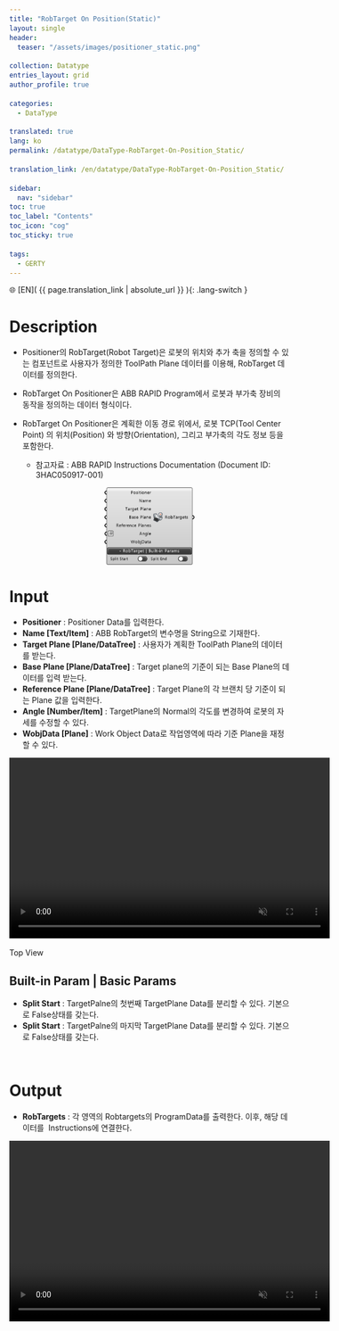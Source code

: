 ```yaml
---
title: "RobTarget On Position(Static)"
layout: single
header:
  teaser: "/assets/images/positioner_static.png"

collection: Datatype
entries_layout: grid
author_profile: true

categories:
  - DataType

translated: true
lang: ko
permalink: /datatype/DataType-RobTarget-On-Position_Static/

translation_link: /en/datatype/DataType-RobTarget-On-Position_Static/

sidebar:
  nav: "sidebar"
toc: true
toc_label: "Contents"
toc_icon: "cog"
toc_sticky: true

tags: 
  - GERTY
---
```


🌐 [EN]( {{ page.translation_link | absolute_url }} ){: .lang-switch }

# Description

* Positioner의 RobTarget(Robot Target)은 로봇의 위치와 추가 축을 정의할 수 있는 컴포넌트로 사용자가 정의한 ToolPath Plane 데이터를 이용해, RobTarget 데이터를 정의한다.
* RobTarget On Positioner은 ABB RAPID Program에서 로봇과 부가축 장비의 동작을 정의하는 데이터 형식이다.
* RobTarget On Positioner은 계획한 이동 경로 위에서, 로봇 TCP(Tool Center Point) 의 위치(Position) 와 방향(Orientation), 그리고 부가축의 각도 정보 등을 포함한다.

  * 참고자료 : ABB RAPID Instructions Documentation (Document ID: 3HAC050917-001)

<p align="center">  <img src="/assets/images/positioner_static.png" align="center" width="32%"></p>


# Input

* **Positioner** : Positioner Data를 입력한다.
* **Name [Text/Item]** : ABB RobTarget의 변수명을 String으로 기재한다.
* **Target Plane [Plane/DataTree]** : 사용자가 계획한 ToolPath Plane의 데이터를 받는다.
* **Base Plane [Plane/DataTree]** : Target plane의 기준이 되는 Base Plane의 데이터를 입력 받는다.
* **Reference Plane [Plane/DataTree]** : Target Plane의 각 브랜치 당 기준이 되는 Plane 값을 입력한다.
* **Angle [Number/Item]** : TargetPlane의 Normal의 각도를 변경하여 로봇의 자세를 수정할 수 있다.
* **WobjData [Plane]** : Work Object Data로 작업영역에 따라 기준 Plane을 재정할 수 있다.

<p align="center"> 
<video src="/assets/images/RobtargetPosition(Static)_Top.mp4" width="576px" height="324px" autoplay=1 muted=1 loop=1 align="center"><figcaption>Top View</figcaption>
</video></p>

## Built-in Param | Basic Params​

* **Split Start** : TargetPalne의 첫번째 TargetPlane Data를 분리할 수 있다. 기본으로 False상태를 갖는다.
* **Split Start** : TargetPalne의 마지막 TargetPlane Data를 분리할 수 있다. 기본으로 False상태를 갖는다.

<br>

# Output

* **RobTargets** : 각 영역의 Robtargets의 ProgramData를 출력한다. 이후, 해당 데이터를  Instructions에 연결한다.

<p align="center"> 
<video src="/assets/images/Static_RobPosition_gif.mp4" width="576px" height="324px" autoplay=1 muted=1 loop=1 align="center">
</video>
</p>
